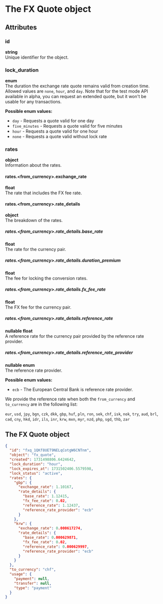 # The FX Quote object

## Attributes

### id
**string**  
Unique identifier for the object.

### lock_duration
**enum**  
The duration the exchange rate quote remains valid from creation time. Allowed values are `none`, `hour`, and `day`. Note that for the test mode API available in alpha, you can request an extended quote, but it won't be usable for any transactions.

**Possible enum values:**
- `day` - Requests a quote valid for one day
- `five_minutes` - Requests a quote valid for five minutes
- `hour` - Requests a quote valid for one hour
- `none` - Requests a quote valid without lock rate

### rates
**object**  
Information about the rates.

#### rates.<from_currency>.exchange_rate
**float**  
The rate that includes the FX fee rate.

#### rates.<from_currency>.rate_details
**object**  
The breakdown of the rates.

##### rates.<from_currency>.rate_details.base_rate
**float**  
The rate for the currency pair.

##### rates.<from_currency>.rate_details.duration_premium
**float**  
The fee for locking the conversion rates.

##### rates.<from_currency>.rate_details.fx_fee_rate
**float**  
The FX fee for the currency pair.

##### rates.<from_currency>.rate_details.reference_rate
**nullable float**  
A reference rate for the currency pair provided by the reference rate provider.

##### rates.<from_currency>.rate_details.reference_rate_provider
**nullable enum**  
The reference rate provider.

**Possible enum values:**
- `ecb` - The European Central Bank is reference rate provider.

We provide the reference rate when both the `from_currency` and `to_currency` are in the following list:

`eur`, `usd`, `jpy`, `bgn`, `czk`, `dkk`, `gbp`, `huf`, `pln`, `ron`, `sek`, `chf`, `isk`, `nok`, `try`, `aud`, `brl`, `cad`, `cny`, `hkd`, `idr`, `ils`, `inr`, `krw`, `mxn`, `myr`, `nzd`, `php`, `sgd`, `thb`, `zar`

## The FX Quote object

```json
{
  "id": "fxq_1QKf8UET9NELqCotgW6CNTnm",
  "object": "fx_quote",
  "created": 1731498806.6424642,
  "lock_duration": "hour",
  "lock_expires_at": 1731502406.5579598,
  "lock_status": "active",
  "rates": {
    "gbp": {
      "exchange_rate": 1.10167,
      "rate_details": {
        "base_rate": 1.12415,
        "fx_fee_rate": 0.02,
        "reference_rate": 1.12437,
        "reference_rate_provider": "ecb"
      }
    },
    "krw": {
      "exchange_rate": 0.000617274,
      "rate_details": {
        "base_rate": 0.000629871,
        "fx_fee_rate": 0.02,
        "reference_rate": 0.000629997,
        "reference_rate_provider": "ecb"
      }
    }
  },
  "to_currency": "chf",
  "usage": {
    "payment": null,
    "transfer": null,
    "type": "payment"
  }
}
``` 